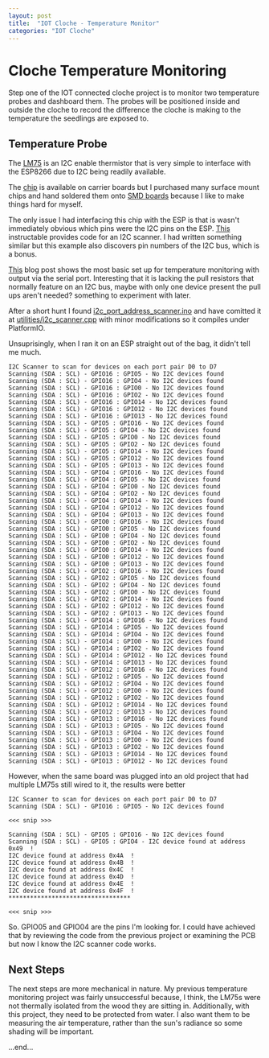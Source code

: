 ```yaml
---
layout: post
title:  "IOT Cloche - Temperature Monitor"
categories: "IOT Cloche"
---
```


# Cloche Temperature Monitoring

Step one of the IOT connected cloche project is to monitor two temperature probes and dashboard them. The probes will be positioned inside and outside the cloche to record the difference the cloche is making to the temperature the seedlings are exposed to.

## Temperature Probe

The [LM75](http://www.ti.com/lit/ds/symlink/lm75b.pdf) is an I2C enable thermistor that is very simple to interface with the ESP8266 due to I2C being readily available.

The [chip](https://www.aliexpress.com/item/32678279458.html?spm=a2g0s.9042311.0.0.27424c4dVpeVw5) is available on carrier boards but I purchased many surface mount chips and hand soldered them onto [SMD boards](https://www.aliexpress.com/item/32592419821.html?spm=a2g0s.9042311.0.0.27424c4dVpeVw5) because I like to make things hard for myself.

The only issue I had interfacing this chip with the ESP is that is wasn't immediately obvious which pins were the I2C pins on the ESP. [This](https://www.instructables.com/id/ESP8266-I2C-PORT-and-Address-Scanner/) instructable provides code for an I2C scanner. I had written something similar but this example also discovers pin numbers of the I2C bus, which is a bonus.

[This](http://www.esp8266learning.com/esp8266-lm75-temperature-sensor-example.php) blog post shows the most basic set up for temperature monitoring with output via the serial port. Interesting that it is lacking the pull resistors that normally feature on an I2C bus, maybe with only one device present the pull ups aren't needed? something to experiment with later.

After a short hunt I found [i2c_port_address_scanner.ino](https://github.com/jainrk/i2c_port_address_scanner/blob/master/i2c_port_address_scanner/i2c_port_address_scanner.ino) and have comitted it at [utilities/i2c_scanner.cpp](../../src/utilities/i2c_scanner.cpp) with minor modifications so it compiles under PlatformIO.

Unsuprisingly, when I ran it on an ESP straight out of the bag, it didn't tell me much.

```
I2C Scanner to scan for devices on each port pair D0 to D7
Scanning (SDA : SCL) - GPIO16 : GPIO5 - No I2C devices found
Scanning (SDA : SCL) - GPIO16 : GPIO4 - No I2C devices found
Scanning (SDA : SCL) - GPIO16 : GPIO0 - No I2C devices found
Scanning (SDA : SCL) - GPIO16 : GPIO2 - No I2C devices found
Scanning (SDA : SCL) - GPIO16 : GPIO14 - No I2C devices found
Scanning (SDA : SCL) - GPIO16 : GPIO12 - No I2C devices found
Scanning (SDA : SCL) - GPIO16 : GPIO13 - No I2C devices found
Scanning (SDA : SCL) - GPIO5 : GPIO16 - No I2C devices found
Scanning (SDA : SCL) - GPIO5 : GPIO4 - No I2C devices found
Scanning (SDA : SCL) - GPIO5 : GPIO0 - No I2C devices found
Scanning (SDA : SCL) - GPIO5 : GPIO2 - No I2C devices found
Scanning (SDA : SCL) - GPIO5 : GPIO14 - No I2C devices found
Scanning (SDA : SCL) - GPIO5 : GPIO12 - No I2C devices found
Scanning (SDA : SCL) - GPIO5 : GPIO13 - No I2C devices found
Scanning (SDA : SCL) - GPIO4 : GPIO16 - No I2C devices found
Scanning (SDA : SCL) - GPIO4 : GPIO5 - No I2C devices found
Scanning (SDA : SCL) - GPIO4 : GPIO0 - No I2C devices found
Scanning (SDA : SCL) - GPIO4 : GPIO2 - No I2C devices found
Scanning (SDA : SCL) - GPIO4 : GPIO14 - No I2C devices found
Scanning (SDA : SCL) - GPIO4 : GPIO12 - No I2C devices found
Scanning (SDA : SCL) - GPIO4 : GPIO13 - No I2C devices found
Scanning (SDA : SCL) - GPIO0 : GPIO16 - No I2C devices found
Scanning (SDA : SCL) - GPIO0 : GPIO5 - No I2C devices found
Scanning (SDA : SCL) - GPIO0 : GPIO4 - No I2C devices found
Scanning (SDA : SCL) - GPIO0 : GPIO2 - No I2C devices found
Scanning (SDA : SCL) - GPIO0 : GPIO14 - No I2C devices found
Scanning (SDA : SCL) - GPIO0 : GPIO12 - No I2C devices found
Scanning (SDA : SCL) - GPIO0 : GPIO13 - No I2C devices found
Scanning (SDA : SCL) - GPIO2 : GPIO16 - No I2C devices found
Scanning (SDA : SCL) - GPIO2 : GPIO5 - No I2C devices found
Scanning (SDA : SCL) - GPIO2 : GPIO4 - No I2C devices found
Scanning (SDA : SCL) - GPIO2 : GPIO0 - No I2C devices found
Scanning (SDA : SCL) - GPIO2 : GPIO14 - No I2C devices found
Scanning (SDA : SCL) - GPIO2 : GPIO12 - No I2C devices found
Scanning (SDA : SCL) - GPIO2 : GPIO13 - No I2C devices found
Scanning (SDA : SCL) - GPIO14 : GPIO16 - No I2C devices found
Scanning (SDA : SCL) - GPIO14 : GPIO5 - No I2C devices found
Scanning (SDA : SCL) - GPIO14 : GPIO4 - No I2C devices found
Scanning (SDA : SCL) - GPIO14 : GPIO0 - No I2C devices found
Scanning (SDA : SCL) - GPIO14 : GPIO2 - No I2C devices found
Scanning (SDA : SCL) - GPIO14 : GPIO12 - No I2C devices found
Scanning (SDA : SCL) - GPIO14 : GPIO13 - No I2C devices found
Scanning (SDA : SCL) - GPIO12 : GPIO16 - No I2C devices found
Scanning (SDA : SCL) - GPIO12 : GPIO5 - No I2C devices found
Scanning (SDA : SCL) - GPIO12 : GPIO4 - No I2C devices found
Scanning (SDA : SCL) - GPIO12 : GPIO0 - No I2C devices found
Scanning (SDA : SCL) - GPIO12 : GPIO2 - No I2C devices found
Scanning (SDA : SCL) - GPIO12 : GPIO14 - No I2C devices found
Scanning (SDA : SCL) - GPIO12 : GPIO13 - No I2C devices found
Scanning (SDA : SCL) - GPIO13 : GPIO16 - No I2C devices found
Scanning (SDA : SCL) - GPIO13 : GPIO5 - No I2C devices found
Scanning (SDA : SCL) - GPIO13 : GPIO4 - No I2C devices found
Scanning (SDA : SCL) - GPIO13 : GPIO0 - No I2C devices found
Scanning (SDA : SCL) - GPIO13 : GPIO2 - No I2C devices found
Scanning (SDA : SCL) - GPIO13 : GPIO14 - No I2C devices found
Scanning (SDA : SCL) - GPIO13 : GPIO12 - No I2C devices found
```

However, when the same board was plugged into an old project that had multiple LM75s still wired to it, the results were better

```
I2C Scanner to scan for devices on each port pair D0 to D7
Scanning (SDA : SCL) - GPIO16 : GPIO5 - No I2C devices found

<<< snip >>>

Scanning (SDA : SCL) - GPIO5 : GPIO16 - No I2C devices found
Scanning (SDA : SCL) - GPIO5 : GPIO4 - I2C device found at address 0x49  !
I2C device found at address 0x4A  !
I2C device found at address 0x4B  !
I2C device found at address 0x4C  !
I2C device found at address 0x4D  !
I2C device found at address 0x4E  !
I2C device found at address 0x4F  !
**********************************

<<< snip >>>
```
So. GPIO05 and GPIO04 are the pins I'm looking for. I could have achieved that by reviewing the code from the previous project or examining the PCB but now I know the I2C scanner code works.

## Next Steps

The next steps are more mechanical in nature. My previous temperature monitoring project was fairly unsuccessful because, I think, the LM75s were not thermally isolated from the wood they are sitting in. Additionally, with this project, they need to be protected from water. I also want them to be measuring the air temperature, rather than the sun's radiance so some shading will be important.

...end...